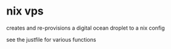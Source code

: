 # nix vps

creates and re-provisions a digital ocean droplet to a nix config

see the justfile for various functions
